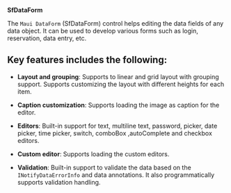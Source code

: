 **SfDataForm**

The `Maui DataForm` (SfDataForm) control helps editing the data fields of any data object. It can be used to develop various forms such as login, reservation, data entry, etc. 

## Key features includes the following:

*  **Layout and grouping**: Supports to linear and grid layout with grouping support. Supports customizing the layout with different heights for each item.


* **Caption customization**: Supports loading the image as caption for the editor.


* **Editors**: Built-in support for text, multiline text, password, picker, date picker, time picker, switch, comboBox ,autoComplete and checkbox editors. 


* **Custom editor**: Supports loading the custom editors.


* **Validation**: Built-in support to validate the data based on the `INotifyDataErrorInfo` and data annotations. It also programmatically supports validation handling.
